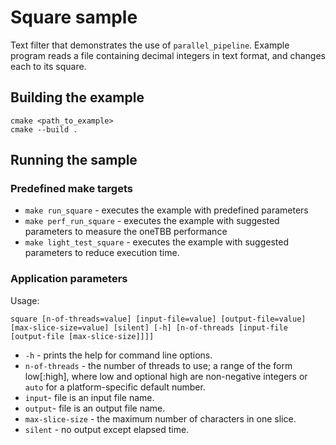 # Square sample
Text filter that demonstrates the use of `parallel_pipeline`. Example program reads a file containing decimal integers in text format, and changes each to its square.

## Building the example
```
cmake <path_to_example>
cmake --build .
```

## Running the sample
### Predefined make targets
* `make run_square` - executes the example with predefined parameters
* `make perf_run_square` - executes the example with suggested parameters to measure the oneTBB performance
* `make light_test_square` - executes the example with suggested parameters to reduce execution time.

### Application parameters
Usage:
```
square [n-of-threads=value] [input-file=value] [output-file=value] [max-slice-size=value] [silent] [-h] [n-of-threads [input-file [output-file [max-slice-size]]]]
```
* `-h` - prints the help for command line options.
* `n-of-threads` - the number of threads to use; a range of the form low\[:high\], where low and optional high are non-negative integers or `auto` for a platform-specific default number.
* `input`- file is an input file name.
* `output`- file is an output file name.
* `max-slice-size` - the maximum number of characters in one slice.
* `silent` - no output except elapsed time.
